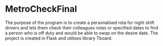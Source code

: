 # MetroCheckFinal

The purpose of the program is to create a personalised rota for night shift drivers
and lets them check their colleagues rotas or specified dates to find a person who is off duty and would be able
 to swap on the desire date. The project is created in Flask and utilises library Tboard.
